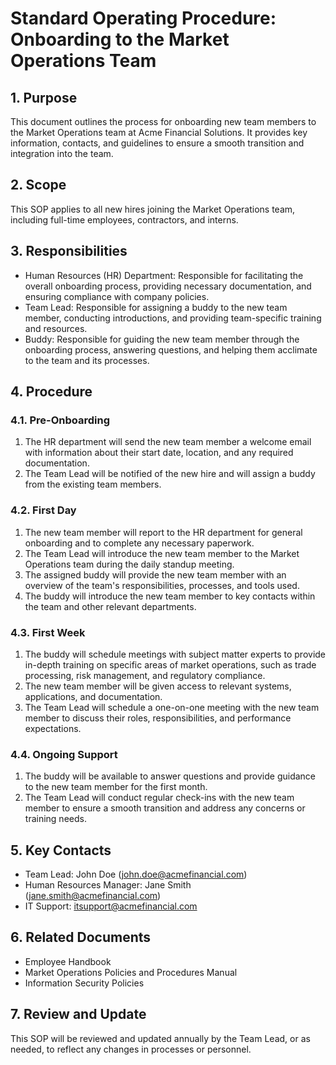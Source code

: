 # Standard Operating Procedure: Onboarding to the Market Operations Team

## 1. Purpose
This document outlines the process for onboarding new team members to the Market Operations team at Acme Financial Solutions. It provides key information, contacts, and guidelines to ensure a smooth transition and integration into the team.

## 2. Scope
This SOP applies to all new hires joining the Market Operations team, including full-time employees, contractors, and interns.

## 3. Responsibilities
- Human Resources (HR) Department: Responsible for facilitating the overall onboarding process, providing necessary documentation, and ensuring compliance with company policies.
- Team Lead: Responsible for assigning a buddy to the new team member, conducting introductions, and providing team-specific training and resources.
- Buddy: Responsible for guiding the new team member through the onboarding process, answering questions, and helping them acclimate to the team and its processes.

## 4. Procedure

### 4.1. Pre-Onboarding
1. The HR department will send the new team member a welcome email with information about their start date, location, and any required documentation.
2. The Team Lead will be notified of the new hire and will assign a buddy from the existing team members.

### 4.2. First Day
1. The new team member will report to the HR department for general onboarding and to complete any necessary paperwork.
2. The Team Lead will introduce the new team member to the Market Operations team during the daily standup meeting.
3. The assigned buddy will provide the new team member with an overview of the team's responsibilities, processes, and tools used.
4. The buddy will introduce the new team member to key contacts within the team and other relevant departments.

### 4.3. First Week
1. The buddy will schedule meetings with subject matter experts to provide in-depth training on specific areas of market operations, such as trade processing, risk management, and regulatory compliance.
2. The new team member will be given access to relevant systems, applications, and documentation.
3. The Team Lead will schedule a one-on-one meeting with the new team member to discuss their roles, responsibilities, and performance expectations.

### 4.4. Ongoing Support
1. The buddy will be available to answer questions and provide guidance to the new team member for the first month.
2. The Team Lead will conduct regular check-ins with the new team member to ensure a smooth transition and address any concerns or training needs.

## 5. Key Contacts
- Team Lead: John Doe (john.doe@acmefinancial.com)
- Human Resources Manager: Jane Smith (jane.smith@acmefinancial.com)
- IT Support: itsupport@acmefinancial.com

## 6. Related Documents
- Employee Handbook
- Market Operations Policies and Procedures Manual
- Information Security Policies

## 7. Review and Update
This SOP will be reviewed and updated annually by the Team Lead, or as needed, to reflect any changes in processes or personnel.